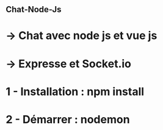# <h2>Chat-Node-Js</h2>

#  -> Chat avec node js et vue js 
#  -> Expresse et Socket.io
 
# 1 - Installation : npm install

# 2 - Démarrer : nodemon

